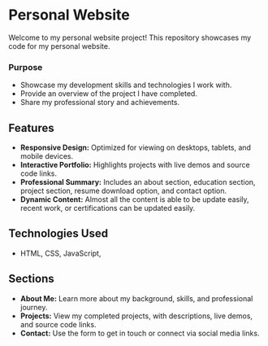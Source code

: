 # Personal Website

Welcome to my personal website project! This repository showcases my code for my personal website.

### Purpose
- Showcase my development skills and technologies I work with.
- Provide an overview of the project I have completed.
- Share my professional story and achievements.

## Features
- **Responsive Design:** Optimized for viewing on desktops, tablets, and mobile devices.
- **Interactive Portfolio:** Highlights projects with live demos and source code links.
- **Professional Summary:** Includes an about section, education section, project section, resume download option, and contact option.
- **Dynamic Content:** Almost all the content is able to be update easily, recent work, or certifications can be updated easily.

## Technologies Used
- HTML, CSS, JavaScript,

## Sections
- **About Me:** Learn more about my background, skills, and professional journey.
- **Projects:** View my completed projects, with descriptions, live demos, and source code links.
- **Contact:** Use the form to get in touch or connect via social media links.
